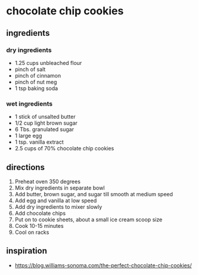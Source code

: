 # chocolate chip cookies

## ingredients

### dry ingredients

* 1.25 cups unbleached flour
* pinch of salt
* pinch of cinnamon
* pinch of nut meg
* 1 tsp baking soda

### wet ingredients

* 1 stick of unsalted butter
* 1/2 cup light brown sugar
* 6 Tbs. granulated sugar
* 1 large egg
* 1 tsp. vanilla extract
* 2.5 cups of 70% chocolate chip cookies

## directions

1. Preheat oven 350 degrees
2. Mix dry ingredients in separate bowl
3. Add butter, brown sugar, and sugar till smooth at medium speed
4. Add egg and vanilla at low speed
5. Add dry ingredients to mixer slowly
6. Add chocolate chips
7. Put on to cookie sheets, about a small ice cream scoop size
8. Cook 10-15 minutes
9. Cool on racks

## inspiration

* https://blog.williams-sonoma.com/the-perfect-chocolate-chip-cookies/
